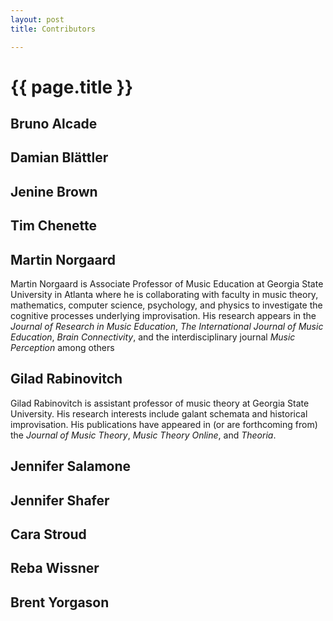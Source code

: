 ```yaml
---
layout: post
title: Contributors

---
```


{{ page.title }}
================

## Bruno Alcade

## Damian Blättler

## Jenine Brown

## Tim Chenette

## Martin Norgaard

Martin Norgaard is Associate Professor of Music Education at Georgia State University in Atlanta where he is collaborating with faculty in music theory, mathematics, computer science, psychology, and physics to investigate the cognitive processes underlying improvisation. His research appears in the *Journal of Research in Music Education*, *The International Journal of Music Education*, *Brain Connectivity*, and the interdisciplinary journal *Music Perception* among others

## Gilad Rabinovitch

Gilad Rabinovitch is assistant professor of music theory at Georgia State University. His research interests include galant schemata and historical improvisation. His publications have appeared in (or are forthcoming from) the *Journal of Music Theory*, *Music Theory Online*, and *Theoria*.

## Jennifer Salamone

## Jennifer Shafer

## Cara Stroud

## Reba Wissner

## Brent Yorgason